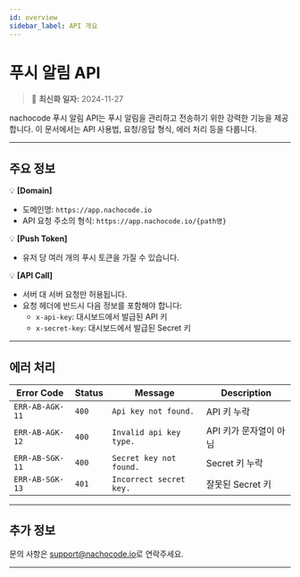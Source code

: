 ```yaml
---
id: overview
sidebar_label: API 개요
---
```


# 푸시 알림 API

> 🔔 **최신화 일자:** 2024-11-27

nachocode 푸시 알림 API는 푸시 알림을 관리하고 전송하기 위한 강력한 기능을 제공합니다. 이 문서에서는 API 사용법, 요청/응답 형식, 에러 처리 등을 다룹니다.

---

## 주요 정보

💡 **[Domain]**

- 도메인명: `https://app.nachocode.io`
- API 요청 주소의 형식: `https://app.nachocode.io/{path명}`

💡 **[Push Token]**

- 유저 당 여러 개의 푸시 토큰을 가질 수 있습니다.

💡 **[API Call]**

- 서버 대 서버 요청만 허용됩니다.
- 요청 헤더에 반드시 다음 정보를 포함해야 합니다:
  - `x-api-key`: 대시보드에서 발급된 API 키
  - `x-secret-key`: 대시보드에서 발급된 Secret 키

---

## 에러 처리

| **Error Code**  | **Status** | **Message**             | **Description**        |
| --------------- | ---------- | ----------------------- | ---------------------- |
| `ERR-AB-AGK-11` | `400`      | `Api key not found.`    | API 키 누락            |
| `ERR-AB-AGK-12` | `400`      | `Invalid api key type.` | API 키가 문자열이 아님 |
| `ERR-AB-SGK-11` | `400`      | `Secret key not found.` | Secret 키 누락         |
| `ERR-AB-SGK-13` | `401`      | `Incorrect secret key.` | 잘못된 Secret 키       |

---

## 추가 정보

문의 사항은 [support@nachocode.io](mailto:support@nachocode.io)로 연락주세요.

---
